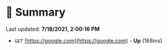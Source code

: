 # 📖 Summary
Last updated: **7/18/2021, 2:00:16 PM**

- `GET` [https://google.com](https://google.com) - **Up** (168ms)
